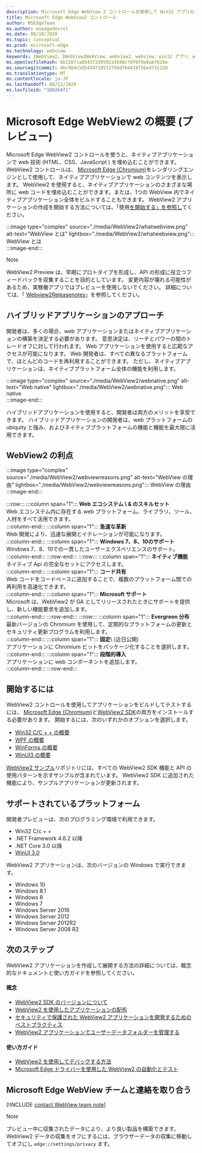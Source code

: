 ```yaml
---
description: Microsoft Edge WebView 2 コントロールを使用して Win32 アプリの web コンテンツをホストする
title: Microsoft Edge WebView2 コントロール
author: MSEdgeTeam
ms.author: msedgedevrel
ms.date: 08/10/2020
ms.topic: conceptual
ms.prod: microsoft-edge
ms.technology: webview
keywords: IWebView2、IWebView2WebView、webview2、webview、win32 アプリ、win32、edge、ICoreWebView2、CoreWebView2、ICoreWebView2Host、browser control、edge html、Windows フォーム、WinForms、WPF、.NET
ms.openlocfilehash: bb2287ca854372d9592a3b90c7df6f9a8abf620e
ms.sourcegitcommit: 4bc904c5d54347185f275bd76441975be471c320
ms.translationtype: MT
ms.contentlocale: ja-JP
ms.lasthandoff: 08/12/2020
ms.locfileid: "10926471"
---
```

# Microsoft Edge WebView2 の概要 (プレビュー)  

Microsoft Edge WebView2 コントロールを使うと、ネイティブアプリケーションで web 技術 (HTML、CSS、JavaScript \) を埋め込むことができます。  WebView2 コントロールは、 [Microsoft Edge (Chromium)][MicrosoftedgeinsiderMain]をレンダリングエンジンとして使用して、ネイティブアプリケーションで web コンテンツを表示します。  WebView2 を使用すると、ネイティブアプリケーションのさまざまな場所に web コードを埋め込むことができます。または、1つの WebView 内でネイティブアプリケーション全体をビルドすることもできます。  WebView2 アプリケーションの作成を開始する方法については、「使用[を開始する」を参照し](#getting-started)てください。  

:::image type="complex" source="./media/WebView2/whatwebview.png" alt-text="WebView とは" lightbox="./media/WebView2/whatwebview.png":::
   WebView とは  
:::image-end:::  

> [!NOTE]
> WebView2 Preview は、早期にプロトタイプを形成し、API の形成に役立つフィードバックを収集することを目的としています。  変更内容が壊れる可能性があるため、実稼働アプリではプレビューを使用しないでください。  詳細については、「 [Webview2Releasenotes]」を参照してください。  

## ハイブリッドアプリケーションのアプローチ  

開発者は、多くの場合、web アプリケーションまたはネイティブアプリケーションの構築を決定する必要があります。  意思決定は、リーチとパワーの間のトレードオフに対して行われます。  Web アプリケーションを使用すると広範なアクセスが可能になります。  Web 開発者は、すべての異なるプラットフォームで、ほとんどのコードを再利用することができます。  ただし、ネイティブアプリケーションは、ネイティブプラットフォーム全体の機能を利用します。  

:::image type="complex" source="./media/WebView2/webnative.png" alt-text="Web native" lightbox="./media/WebView2/webnative.png":::
   Web native  
:::image-end:::  

ハイブリッドアプリケーションを使用すると、開発者は両方のメリットを享受できます。  ハイブリッドアプリケーションの開発者は、web プラットフォームの ubiquity と強み、およびネイティブプラットフォームの機能と機能を最大限に活用できます。  

## WebView2 の利点   

:::image type="complex" source="./media/WebView2/webviewreasons.png" alt-text="WebView の理由" lightbox="./media/WebView2/webviewreasons.png":::
   WebView の理由  
:::image-end:::  

:::row:::
   :::column span="1":::
      **Web エコシステム \ & のスキルセット**  
      Web エコシステム内に存在する web プラットフォーム、ライブラリ、ツール、人材をすべて活用できます。  
   :::column-end:::
   :::column span="1":::
      **急速な革新**  
      Web 開発により、迅速な展開とイテレーションが可能になります。  
   :::column-end:::
   :::column span="1":::
      **Windows 7、8、10のサポート**  
      Windows 7、8、10での一貫したユーザーエクスペリエンスのサポート。  
   :::column-end:::
:::row-end:::
:::row:::
   :::column span="1":::
      **ネイティブ機能**  
      ネイティブ Api の完全なセットにアクセスします。  
   :::column-end:::
   :::column span="1":::
      **コード共有**  
      Web コードをコードベースに追加することで、複数のプラットフォーム間での再利用を高速化できます。  
   :::column-end:::
   :::column span="1":::
      **Microsoft サポート**  
      Microsoft は、WebView2 が GA としてリリースされたときにサポートを提供し、新しい機能要求を追加します。  
   :::column-end:::
:::row-end:::
:::row:::
   :::column span="1":::
      **Evergreen 分布**  
      最新バージョンの Chromium を使用して、定期的なプラットフォームの更新とセキュリティ更新プログラムを利用します。  
   :::column-end:::
   :::column span="1":::
      **固定**\ (近日公開)  
      アプリケーションに Chromium ビットをパッケージ化することを選択します。  
   :::column-end:::
   :::column span="1":::
      **段階的導入**  
      アプリケーションに web コンポーネントを追加します。  
   :::column-end:::
:::row-end:::

## 開始するには  

WebView2 コントロールを使用してアプリケーションをビルドしてテストするには、 [Microsoft Edge (Chromium)][MicrosoftedgeinsiderDownload]と[WebView2 SDK][NugetPackagesMicrosoftWebWebView2]の両方をインストールする必要があります。  開始するには、次のいずれかのオプションを選択します。  

*   [Win32 C/C + + の概要][Webview2GettingstartedWin32]  
*   [WPF の概要][Webview2GettingstartedWpf]  
*   [WinForms の概要][Webview2GettingstartedWinforms]  
*   [WinUI3 の概要][Webview2GettingstartedWinui]  

[WebView2 サンプル][GithubMicrosoftedgeWebview2samples]リポジトリには、すべての WebView2 SDK 機能と API の使用パターンを示すサンプルが含まれています。  WebView2 SDK に追加された機能により、サンプルアプリケーションが更新されます。  

## サポートされているプラットフォーム  

開発者プレビューは、次のプログラミング環境で利用できます。  

*   Win32 C/c + +  
*   .NET Framework 4.6.2 以降  
*   .NET Core 3.0 以降  
*   [WinUI 3.0][UwpToolkitsWinui3]  

WebView2 アプリケーションは、次のバージョンの Windows で実行できます。  

*   Windows 10  
*   Windows 8.1  
*   Windows 8  
*   Windows 7  
*   Windows Server 2016  
*   Windows Server 2012  
*   Windows Server 2012R2  
*   Windows Server 2008 R2  

## 次のステップ  

WebView2 アプリケーションを作成して展開する方法の詳細については、概念的なドキュメントと使い方ガイドを参照してください。  

#### 概念  

*   [WebView2 SDK のバージョンについて][Webview2ConceptsVersioning]
*   [WebView2 を使用したアプリケーションの配布][Webview2ConceptsDistribution]  
*   [セキュリティで保護された WebView2 アプリケーションを開発するためのベストプラクティス][Webview2ConceptsSecurity]
*   [WebView2 アプリケーションでユーザーデータフォルダーを管理する][Webview2ConceptsUserdatafolder]
 
#### 使い方ガイド  

*   [WebView2 を使用してデバッグする方法][Webview2HowtoDebug]  
*   [Microsoft Edge ドライバーを使用した WebView2 の自動化とテスト][Webview2HowtoWebdriver]  

## Microsoft Edge WebView チームと連絡を取り合う  

[!INCLUDE [contact WebView team note](./includes/contact-webview-team-note.md)]  

> [!NOTE]
> プレビュー中に収集されたデータにより、より良い製品を構築できます。  WebView2 データの収集をオフにするには、ブラウザーデータの収集に移動してオフにし `edge://settings/privacy` ます。  

<!-- links -->  

[Webview2ConceptsDistribution]: ./concepts/distribution.md "WebView2 を使用したアプリケーションの配布 |Microsoft ドキュメント"  
[Webview2ConceptsSecurity]: ./concepts/security.md "セキュリティで保護された WebView2 アプリケーションを開発するためのベストプラクティス |Microsoft ドキュメント"  
[Webview2ConceptsUserdatafolder]: ./concepts/userdatafolder.md "ユーザーデータフォルダーの管理 |Microsoft ドキュメント"  
[Webview2ConceptsVersioning]: ./concepts/versioning.md "WebView2 SDK のバージョンについて理解する |Microsoft ドキュメント"  
[Webview2GettingstartedWin32]: ./gettingstarted/win32.md "WebView2 の概要 (開発者用プレビュー) |Microsoft ドキュメント"   
[Webview2GettingstartedWinforms]: ./gettingstarted/winforms.md "Windows フォームアプリでの WebView2 の概要 (プレビュー) |Microsoft ドキュメント"  
[Webview2GettingstartedWinui]: ./gettingstarted/winui.md "WinUI3 での WebView2 の概要 (プレビュー) |Microsoft ドキュメント"  
[Webview2GettingstartedWpf]: ./gettingstarted/wpf.md "WPF での WebView2 の概要 (プレビュー) |Microsoft ドキュメント"  
[Webview2HowtoDebug]: ./howto/debug.md "WebView2 を使用してデバッグする方法 |Microsoft ドキュメント"  
[Webview2HowtoWebdriver]: ./howto/webdriver.md "Microsoft Edge Driver での WebView2 の自動化とテスト |Microsoft ドキュメント"  
[Webview2Releasenotes]: ./releasenotes.md "Release NOTES for WebView2 SDK |Microsoft ドキュメント"  

[UwpToolkitsWinui3]: ./gettingstarted/winui.md "Windows UI ライブラリ3プレビュー 2 (2020 年7月) |Microsoft ドキュメント"  

[GithubMicrosoftedgeWebview2samples]: https://github.com/MicrosoftEdge/WebView2Samples "WebView2 サンプル-MicrosoftEdge/WebView2Samples |GitHub"  
[GithubMicrosoftedgeWebviewfeddback]: https://github.com/MicrosoftEdge/WebViewFeedback "WebView フィードバック-MicrosoftEdge/WebViewFeedback |GitHub" 

[MicrosoftedgeinsiderMain]: https://www.microsoftedgeinsider.com "Microsoft Edge Insider"  
[MicrosoftedgeinsiderDownload]: https://www.microsoftedgeinsider.com/download "Microsoft Edge Insider をダウンロードする"  

[NugetPackagesMicrosoftWebWebView2]: https://www.nuget.org/packages/Microsoft.Web.WebView2 "WebView2 |NuGet ギャラリー"  
